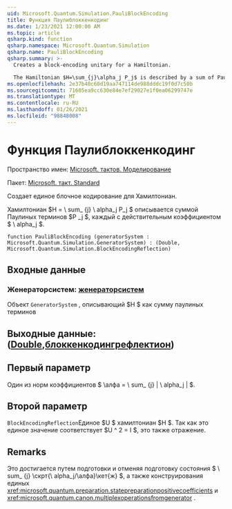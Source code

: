 ```yaml
---
uid: Microsoft.Quantum.Simulation.PauliBlockEncoding
title: Функция Паулиблоккенкодинг
ms.date: 1/23/2021 12:00:00 AM
ms.topic: article
qsharp.kind: function
qsharp.namespace: Microsoft.Quantum.Simulation
qsharp.name: PauliBlockEncoding
qsharp.summary: >-
  Creates a block-encoding unitary for a Hamiltonian.

  The Hamiltonian $H=\sum_{j}\alpha_j P_j$ is described by a sum of Pauli terms $P_j$, each with real coefficient $\alpha_j$.
ms.openlocfilehash: 2e37b40c60d19aa747114de988dddc19f0d7c50b
ms.sourcegitcommit: 71605ea9cc630e84e7ef29027e1f0ea06299747e
ms.translationtype: MT
ms.contentlocale: ru-RU
ms.lasthandoff: 01/26/2021
ms.locfileid: "98848008"
---
```

# <a name="pauliblockencoding-function"></a>Функция Паулиблоккенкодинг

Пространство имен: [Microsoft. тактов. Моделирование](xref:Microsoft.Quantum.Simulation)

Пакет: [Microsoft. такт. Standard](https://nuget.org/packages/Microsoft.Quantum.Standard)


Создает единое блочное кодирование для Хамилтониан.

Хамилтониан $H = \ sum_ {j} \ alpha_j P_j $ описывается суммой Паулиных терминов $P _j $, каждый с действительным коэффициентом $ \ alpha_j $.

```qsharp
function PauliBlockEncoding (generatorSystem : Microsoft.Quantum.Simulation.GeneratorSystem) : (Double, Microsoft.Quantum.Simulation.BlockEncodingReflection)
```


## <a name="input"></a>Входные данные

### <a name="generatorsystem--generatorsystem"></a>Женераторсистем: [женераторсистем](xref:Microsoft.Quantum.Simulation.GeneratorSystem)

Объект `GeneratorSystem` , описывающий $H $ как сумму паулиных терминов



## <a name="output--doubleblockencodingreflection"></a>Выходные данные: ([Double](xref:microsoft.quantum.lang-ref.double),[блоккенкодингрефлектион](xref:Microsoft.Quantum.Simulation.BlockEncodingReflection))

## <a name="first-parameter"></a>Первый параметр

Один из норм коэффициентов $ \алфа = \ sum_ {j} | \ alpha_j | $.

## <a name="second-parameter"></a>Второй параметр

`BlockEncodingReflection`Единое $U $ хамилтониан $H $. Так как это единое значение соответствует $U ^ 2 = I $, это также отражение.

## <a name="remarks"></a>Remarks

Это достигается путем подготовки и отменяя подготовку состояния $ \ sum_ {j} \скрт{\ alpha_j/\алфа}\кет{ж} $, а также конструирования единых <xref:microsoft.quantum.preparation.statepreparationpositivecoefficients> и <xref:microsoft.quantum.canon.multiplexoperationsfromgenerator> .